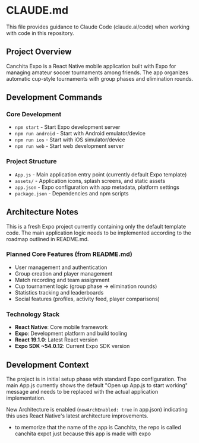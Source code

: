 # CLAUDE.md

This file provides guidance to Claude Code (claude.ai/code) when working with code in this repository.

## Project Overview

Canchita Expo is a React Native mobile application built with Expo for managing amateur soccer tournaments among friends. The app organizes automatic cup-style tournaments with group phases and elimination rounds.

## Development Commands

### Core Development
- `npm start` - Start Expo development server
- `npm run android` - Start with Android emulator/device
- `npm run ios` - Start with iOS simulator/device  
- `npm run web` - Start web development server

### Project Structure
- `App.js` - Main application entry point (currently default Expo template)
- `assets/` - Application icons, splash screens, and static assets
- `app.json` - Expo configuration with app metadata, platform settings
- `package.json` - Dependencies and npm scripts

## Architecture Notes

This is a fresh Expo project currently containing only the default template code. The main application logic needs to be implemented according to the roadmap outlined in README.md.

### Planned Core Features (from README.md)
- User management and authentication
- Group creation and player management  
- Match recording and team assignment
- Cup tournament logic (group phase → elimination rounds)
- Statistics tracking and leaderboards
- Social features (profiles, activity feed, player comparisons)

### Technology Stack
- **React Native**: Core mobile framework
- **Expo**: Development platform and build tooling
- **React 19.1.0**: Latest React version
- **Expo SDK ~54.0.12**: Current Expo SDK version

## Development Context

The project is in initial setup phase with standard Expo configuration. The main App.js currently shows the default "Open up App.js to start working" message and needs to be replaced with the actual application implementation.

New Architecture is enabled (`newArchEnabled: true` in app.json) indicating this uses React Native's latest architecture improvements.
- to memorize that the name of the app is Canchita, the repo is called canchita expot just because this app is made with expo